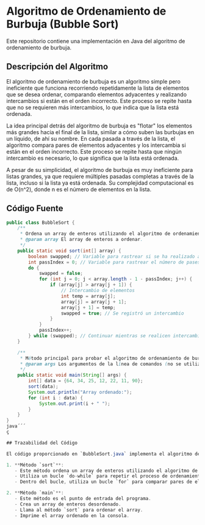 # Algoritmo de Ordenamiento de Burbuja (Bubble Sort)

Este repositorio contiene una implementación en Java del algoritmo de ordenamiento de burbuja.

## Descripción del Algoritmo

El algoritmo de ordenamiento de burbuja es un algoritmo simple pero ineficiente que funciona recorriendo repetidamente la lista de elementos que se desea ordenar, comparando elementos adyacentes y realizando intercambios si están en el orden incorrecto. Este proceso se repite hasta que no se requieren más intercambios, lo que indica que la lista está ordenada.

La idea principal detrás del algoritmo de burbuja es "flotar" los elementos más grandes hacia el final de la lista, similar a cómo suben las burbujas en un líquido, de ahí su nombre. En cada pasada a través de la lista, el algoritmo compara pares de elementos adyacentes y los intercambia si están en el orden incorrecto. Este proceso se repite hasta que ningún intercambio es necesario, lo que significa que la lista está ordenada.

A pesar de su simplicidad, el algoritmo de burbuja es muy ineficiente para listas grandes, ya que requiere múltiples pasadas completas a través de la lista, incluso si la lista ya está ordenada. Su complejidad computacional es de O(n^2), donde n es el número de elementos en la lista.

## Código Fuente
```java
public class BubbleSort {
    /**
     * Ordena un array de enteros utilizando el algoritmo de ordenamiento de burbuja.
     * @param array El array de enteros a ordenar.
     */
    public static void sort(int[] array) {
        boolean swapped; // Variable para rastrear si se ha realizado algún intercambio
        int passIndex = 0; // Variable para rastrear el número de pases a través del array
        do {
            swapped = false;
            for (int j = 0; j < array.length - 1 - passIndex; j++) {
                if (array[j] > array[j + 1]) {
                    // Intercambio de elementos
                    int temp = array[j];
                    array[j] = array[j + 1];
                    array[j + 1] = temp;
                    swapped = true; // Se registró un intercambio
                }
            }
            passIndex++;
        } while (swapped); // Continuar mientras se realicen intercambios
    }

    /**
     * Método principal para probar el algoritmo de ordenamiento de burbuja.
     * @param args Los argumentos de la línea de comandos (no se utilizan).
     */
    public static void main(String[] args) {
        int[] data = {64, 34, 25, 12, 22, 11, 90};
        sort(data);
        System.out.println("Array ordenado:");
        for (int i : data) {
            System.out.print(i + " ");
        }
    }
}
java´´´
ç

## Trazabilidad del Código

El código proporcionado en `BubbleSort.java` implementa el algoritmo de ordenamiento de burbuja en Java. Aquí está la trazabilidad del código:

1. **Método `sort`**:
   - Este método ordena un array de enteros utilizando el algoritmo de ordenamiento de burbuja.
   - Utiliza un bucle `do-while` para repetir el proceso de ordenamiento hasta que no se requieran más intercambios.
   - Dentro del bucle, utiliza un bucle `for` para comparar pares de elementos adyacentes y realizar intercambios si es necesario.

2. **Método `main`**:
   - Este método es el punto de entrada del programa.
   - Crea un array de enteros desordenado.
   - Llama al método `sort` para ordenar el array.
   - Imprime el array ordenado en la consola.

